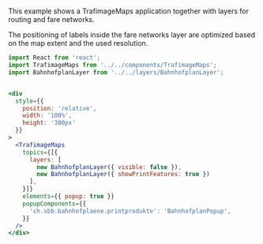 #

This example shows a TrafimageMaps application together with layers for routing
and fare networks.

The positioning of labels inside the fare networks layer are optimized based on
the map extent and the used resolution.

```jsx
import React from 'react';
import TrafimageMaps from '../../components/TrafimageMaps';
import BahnhofplanLayer from '../../layers/BahnhofplanLayer';


<div
  style={{
    position: 'relative',
    width: '100%',
    height: '300px'
  }}
>
  <TrafimageMaps
    topics={[{
      layers: [
        new BahnhofplanLayer({ visible: false }),
        new BahnhofplanLayer({ showPrintFeatures: true })
      ],
    }]}
    elements={{ popup: true }}
    popupComponents={{
      'ch.sbb.bahnhofplaene.printprodukte': 'BahnhofplanPopup',
    }}
  />
</div>
```
